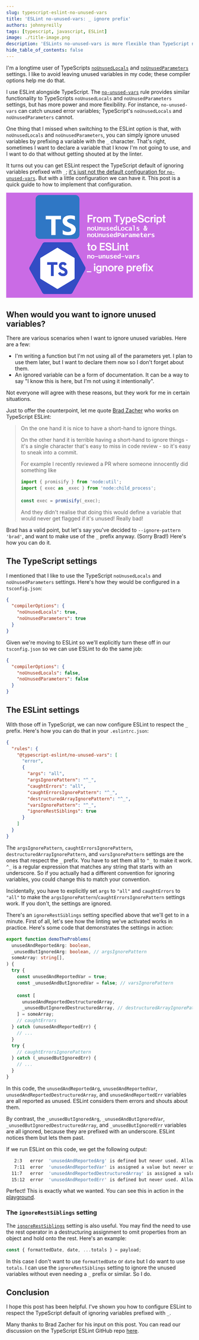 ```yaml
---
slug: typescript-eslint-no-unused-vars
title: 'ESLint no-unused-vars: _ ignore prefix'
authors: johnnyreilly
tags: [typescript, javascript, ESLint]
image: ./title-image.png
description: 'ESLints no-unused-vars is more flexible than TypeScript noUnusedLocals and noUnusedParameters. Here is how to make respect the TypeScript default of ignoring variables prefixed with _'
hide_table_of_contents: false
---
```


I'm a longtime user of TypeScripts [`noUnusedLocals`](https://www.typescriptlang.org/tsconfig#noUnusedLocals) and [`noUnusedParameters`](https://www.typescriptlang.org/tsconfig#noUnusedParameters) settings. I like to avoid leaving unused variables in my code; these compiler options help me do that.

I use ESLint alongside TypeScript. The [`no-unused-vars`](https://eslint.org/docs/latest/rules/no-unused-vars) rule provides similar functionality to TypeScripts `noUnusedLocals` and `noUnusedParameters` settings, but has more power and more flexibility. For instance, `no-unused-vars` can catch unused error variables; TypeScript's `noUnusedLocals` and `noUnusedParameters` cannot.

One thing that I missed when switching to the ESLint option is that, with `noUnusedLocals` and `noUnusedParameters`, you can simply ignore unused variables by prefixing a variable with the `_` character. That's right, sometimes I want to declare a variable that I know I'm not going to use, and I want to do that without getting shouted at by the linter.

It turns out you can get ESLint respect the TypeScript default of ignoring variables prefixed with `_`; [it's just not the default configuration for `no-unused-vars`](https://github.com/typescript-eslint/typescript-eslint/issues/8464#issuecomment-1943325441). But with a little configuration we can have it. This post is a quick guide to how to implement that configuration.

![title image reading "From TypeScript noUnusedLocals and noUnusedParameters to ESLint no-unused-vars (with `_` prefix)" with the ESLint and TypeScript logo](title-image.png)

<!--truncate-->

## When would you want to ignore unused variables?

There are various scenarios when I want to ignore unused variables. Here are a few:

- I'm writing a function but I'm not using all of the parameters yet. I plan to use them later, but I want to declare them now so I don't forget about them.
- An ignored variable can be a form of documentation. It can be a way to say "I know this is here, but I'm not using it intentionally".

Not everyone will agree with these reasons, but they work for me in certain situations.

Just to offer the counterpoint, let me quote [Brad Zacher](https://github.com/bradzacher) who works on TypeScript ESLint:

> On the one hand it is nice to have a short-hand to ignore things.
>
> On the other hand it is terrible having a short-hand to ignore things - it's a single character that's easy to miss in code review - so it's easy to sneak into a commit.
>
> For example I recently reviewed a PR where someone innocently did something like
>
> ```javascript
> import { promisify } from 'node:util';
> import { exec as _exec } from 'node:child_process';
>
> const exec = promisify(_exec);
> ```
>
> And they didn't realise that doing this would define a variable that would never get flagged if it's unused! Really bad!

Brad has a valid point, but let's say you've decided to `--ignore-pattern 'brad'`, and want to make use of the `_` prefix anyway. (Sorry Brad!) Here's how you can do it.

## The TypeScript settings

I mentioned that I like to use the TypeScript `noUnusedLocals` and `noUnusedParameters` settings. Here's how they would be configured in a `tsconfig.json`:

```json
{
  "compilerOptions": {
    "noUnusedLocals": true,
    "noUnusedParameters": true
  }
}
```

Given we're moving to ESLint so we'll explicitly turn these off in our `tsconfig.json` so we can use ESLint to do the same job:

```json
{
  "compilerOptions": {
    "noUnusedLocals": false,
    "noUnusedParameters": false
  }
}
```

## The ESLint settings

With those off in TypeScript, we can now configure ESLint to respect the `_` prefix. Here's how you can do that in your `.eslintrc.json`:

```json
{
  "rules": {
    "@typescript-eslint/no-unused-vars": [
      "error",
      {
        "args": "all",
        "argsIgnorePattern": "^_",
        "caughtErrors": "all",
        "caughtErrorsIgnorePattern": "^_",
        "destructuredArrayIgnorePattern": "^_",
        "varsIgnorePattern": "^_",
        "ignoreRestSiblings": true
      }
    ]
  }
}
```

The `argsIgnorePattern`, `caughtErrorsIgnorePattern`, `destructuredArrayIgnorePattern`, and `varsIgnorePattern` settings are the ones that respect the `_` prefix. You have to set them all to `^_` to make it work. `^_` is a regular expression that matches any string that starts with an underscore. So if you actually had a different convention for ignoring variables, you could change this to match your convention.

Incidentally, you have to explicitly set `args` to `"all"` and `caughtErrors` to `"all"` to make the `argsIgnorePattern`/`caughtErrorsIgnorePattern` settings work. If you don't, the settings are ignored.

There's an `ignoreRestSiblings` setting specified above that we'll get to in a minute. First of all, let's see how the linting we've activated works in practice. Here's some code that demonstrates the settings in action:

```ts
export function demoTheProblems(
  unusedAndReportedArg: boolean,
  _unusedButIgnoredArg: boolean, // argsIgnorePattern
  someArray: string[],
) {
  try {
    const unusedAndReportedVar = true;
    const _unusedAndButIgnoredVar = false; // varsIgnorePattern

    const [
      unusedAndReportedDestructuredArray,
      _unusedButIgnoredDestructuredArray, // destructuredArrayIgnorePattern
    ] = someArray;
    // caughtErrors
  } catch (unusedAndReportedErr) {
    // ...
  }
  try {
    // caughtErrorsIgnorePattern
  } catch (_unusedButIgnoredErr) {
    // ...
  }
}
```

In this code, the `unusedAndReportedArg`, `unusedAndReportedVar`, `unusedAndReportedDestructuredArray`, and `unusedAndReportedErr` variables are all reported as unused. ESLint considers them errors and shouts about them.

By contrast, the `_unusedButIgnoredArg`, `_unusedAndButIgnoredVar`, `_unusedButIgnoredDestructuredArray`, and `_unusedButIgnoredErr` variables are all ignored, because they are prefixed with an underscore. ESLint notices them but lets them past.

If we run ESLint on this code, we get the following output:

```bash
   2:3   error  'unusedAndReportedArg' is defined but never used. Allowed unused args must match /^_/u                                                             @typescript-eslint/no-unused-vars
   7:11  error  'unusedAndReportedVar' is assigned a value but never used. Allowed unused vars must match /^_/u                                                    @typescript-eslint/no-unused-vars
  11:7   error  'unusedAndReportedDestructuredArray' is assigned a value but never used. Allowed unused elements of array destructuring patterns must match /^_/u  @typescript-eslint/no-unused-vars
  15:12  error  'unusedAndReportedErr' is defined but never used. Allowed unused args must match /^_/u                                                             @typescript-eslint/no-unused-vars
```

Perfect! This is exactly what we wanted. You can see this in action in the [playground](https://typescript-eslint.io/play/#ts=5.3.3&fileType=.tsx&code=KYDwDg9gTgLgBAMwK4DsDGMCWEVwCbAC2EAKgBbAAKUEARgDZEDOAFALABQccqSTweAIIo8AJWCRYAwVADmALji0IERgEMUAGk7cA%2Br354AQkhgBJWSmjS5i5auAbNcAPQu4auUwtWoVNTAwwFAoOnBMEITAMlBqAJ6KTDBQmCiyANoAupwAlHAA3mHJcQVh3Gg4STwofNIi4pJBeABqnnAAvHDJSMAA3GVwFShV%2BjWGwsamPtYtbZ0IavT8va7uAG6e3pbWlAFBIZwDQ1XpA9wGdWIS0E0AIsBJUEgYSH5CULFx2lzcv6O1k3M2ze90ezxgrxsn1W%2BAe3Rebxi8Wmfl2gWCoR%2B3EyHXCkWiH3i-Q4YQAvoMAmgyHAWBchPVrlI8ABRD55fIwtBqJCyMgwVk0KBMAZuOAAOglZKKUBKhR%2B5K5MCpNP%2BhhMQN8AgF7M53N5-I%2B0C2mrR%2B0xvxhErFUo4pM4QA&eslintrc=N4KABGBEBOCuA2BTAzpAXGUEKQAIBcBPABxQGNoBLY-AWhXkoDt8B6Jge1tidmUQAmtAG4BDaKgwBtcNhyJo0DtEgAaWXKxzskcQHNJUUfHhqN23dAMBJPZ2iIACqPz4FTdFAB6AfTPadMlFYPQALfABRRWVDXRN-AKggkPCopQlbeycXN2gPDEhfBIDIARR8ODJ8WAcBAEFFUUJM5WzXd09Cv3VEqDEMu1bndrzOop7EyEpBhwAlcoBlSgAjRiYDTwrYRHMIAF9zAF1ZA72gA&tsconfig=N4KABGBEDGD2C2AHAlgGwKYCcDyiAuysAdgM6QBcYoEEkRsAqkQK4noAmAMrNAIaplKAM35sANOBp1GLNuwAKvTL3jo8WQWBED0kgL4g9QA&tokens=false).

### The `ignoreRestSiblings` setting

The [`ignoreRestSiblings`](https://eslint.org/docs/latest/rules/no-unused-vars#ignorerestsiblings) setting is also useful. You may find the need to use the rest operator in a destructuring assignment to omit properties from an object and hold onto the rest. Here's an example:

```ts
const { formattedDate, date, ...totals } = payload;
```

In this case I don't want to use `formattedDate` or `date` but I do want to use `totals`. I can use the `ignoreRestSiblings` setting to ignore the unused variables without even needing a `_` prefix or similar. So I do.

## Conclusion

I hope this post has been helpful. I've shown you how to configure ESLint to respect the TypeScript default of ignoring variables prefixed with `_`.

Many thanks to Brad Zacher for his input on this post. You can read our discussion on the TypeScript ESLint GitHub repo [here](https://github.com/typescript-eslint/typescript-eslint/issues/8464).
